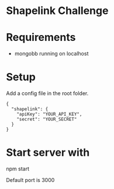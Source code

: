 Shapelink Challenge
===================

# Requirements
* mongobb running on localhost

# Setup

Add a config file in the root folder.

```
{
  "shapelink": {
    "apiKey": "YOUR_API_KEY",
    "secret": "YOUR_SECRET"
  }
}
```

# Start server with

npm start

Default port is 3000

